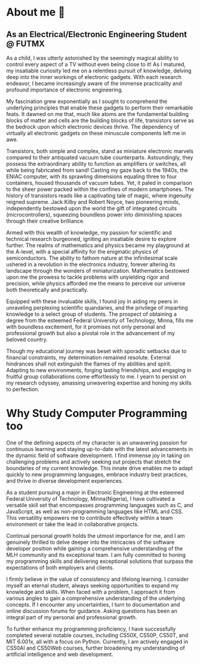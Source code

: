 # About me 👋

## As an Electrical/Electronic Engineering Student @ FUTMX

As a child, I was utterly astonished by the seemingly magical ability to control every aspect of a TV 
without even being close to it! As I matured, my insatiable curiosity led me on a relentless pursuit 
of knowledge, delving deep into the inner workings of electronic gadgets. With each research endeavor, 
I became increasingly aware of the immense practicality and profound importance of electronic 
engineering.

My fascination grew exponentially as I sought to comprehend the underlying principles that 
enable these gadgets to perform their remarkable feats. It dawned on me that, much like atoms 
are the fundamental building blocks of matter and cells are the building blocks of life, transistors 
serve as the bedrock upon which electronic devices thrive. The dependency of virtually all electronic
gadgets on these minuscule components left me in awe.

Transistors, both simple and complex, stand as miniature electronic marvels compared to their
antiquated vacuum tube counterparts. Astoundingly, they possess the extraordinary ability to 
function as amplifiers or switches, all while being fabricated from sand! Casting my gaze back 
to the 1940s, the ENIAC computer, with its sprawling dimensions equaling three to four 
containers, housed thousands of vacuum tubes. Yet, it paled in comparison to the sheer 
power packed within the confines of modern smartphones. The history of transistors reads
like a captivating tale of magic, where ingenuity reigned supreme. Jack Kilby and Robert Noyce, 
two pioneering minds, independently bestowed upon the world the gift of integrated circuits 
(microcontrollers), squeezing boundless power into diminishing spaces through their 
creative brilliance.

Armed with this wealth of knowledge, my passion for scientific and technical research 
burgeoned, igniting an insatiable desire to explore further. The realms of mathematics 
and physics became my playground at the A-level, with a special affinity for the enigmatic 
physics of semiconductors. The ability to fathom nature at the infinitesimal scale ushered 
in a revolution in the electronics industry, forever altering its landscape through the wonders 
of miniaturization. Mathematics bestowed upon me the prowess to tackle problems with 
unyielding rigor and precision, while physics afforded me the means to perceive our universe 
both theoretically and practically.

Equipped with these invaluable skills, I found joy in aiding my peers in unraveling perplexing 
scientific quandaries, and the privilege of imparting knowledge to a select group of students. 
The prospect of obtaining a degree from the esteemed Federal University of Technology, Minna, fills 
me with boundless excitement, for it promises not only personal and professional growth but 
also a pivotal role in the advancement of my beloved country.

Though my educational journey was beset with sporadic setbacks due to financial constraints, 
my determination remained resolute. External hindrances shall not extinguish the flames of 
my abilities and spirit. Adapting to new environments, forging lasting friendships, and engaging 
in fruitful group collaborations come effortlessly to me. I yearn to persist on my research odyssey, 
amassing unwavering expertise and honing my skills to perfection.

# Why Study Computer Programming too

One of the defining aspects of my character is an unwavering passion for continuous learning 
and staying up-to-date with the latest advancements in the dynamic field of software development. 
I find immense joy in taking on challenging problems and actively seeking out projects that stretch 
the boundaries of my current knowledge. This innate drive enables me to adapt quickly to new 
programming languages, embrace industry best practices, and thrive in diverse development experiences.

As a student pursuing a major in Electronic Engineering at the esteemed Federal University of Technology, 
Minna(Nigeria), I have cultivated a versatile skill set that encompasses programming languages such as C, and 
JavaScript, as well as non-programming languages like HTML and CSS. This versatility empowers me to 
contribute effectively within a team environment or take the lead in collaborative projects.

Continual personal growth holds the utmost importance for me, and I am genuinely thrilled to delve 
deeper into the intricacies of the software developer position while gaining a comprehensive understanding 
of the MLH community and its exceptional team. I am fully committed to honing my programming skills 
and delivering exceptional solutions that surpass the expectations of both employers and clients.

I firmly believe in the value of consistency and lifelong learning. I consider myself an eternal student, 
always seeking opportunities to expand my knowledge and skills. When faced with a problem, I approach 
it from various angles to gain a comprehensive understanding of the underlying concepts. If I encounter 
any uncertainties, I turn to documentation and online discussion forums for guidance. Asking questions 
has been an integral part of my personal and professional growth.

To further enhance my programming proficiency, I have successfully completed several notable courses, 
including CS50X, CS50P, CS50T, and MIT 6.001x, all with a focus on Python. Currently, I am actively 
engaged in CS50AI and CS50Web courses, further broadening my understanding of artificial intelligence 
and web development.

<!-- 🔭 I'm currently working on a new article(titled: Demystifying Arrays) link will soon be posted here 😄 -->

<!--
**denstream-io/denstream-io** is a ✨ _special_ ✨ repository because its `README.md` (this file) appears on your GitHub profile.

Here are some ideas to get you started:

- 🔭 I’m currently working on ...
- 🌱 I’m currently learning ...
- 👯 I’m looking to collaborate on ...
- 🤔 I’m looking for help with ...
- 💬 Ask me about ...
- 📫 How to reach me: ...
- 😄 Pronouns: ...
- ⚡ Fun fact: ...
-->
